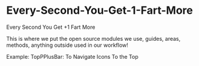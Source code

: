 # Every-Second-You-Get-1-Fart-More
Every Second You Get +1 Fart More


This is where we put the open source modules we use, guides, areas, methods, anything outside used in our workflow!

Example:
TopPPlusBar: To Navigate Icons To the Top

